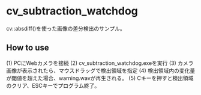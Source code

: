 cv_subtraction_watchdog
========
cv::absdiff()を使った画像の差分検出のサンプル。

How to use
---
(1) PCにWebカメラを接続
(2) cv_subtraction_watchdog.exeを実行
(3) カメラ画像が表示されたら、マウスドラッグで検出領域を指定
(4) 検出領域内の変化量が閾値を超えた場合、warning.wavが再生される。
(5) Cキーを押すと検出領域のクリア、ESCキーでプログラム終了。
